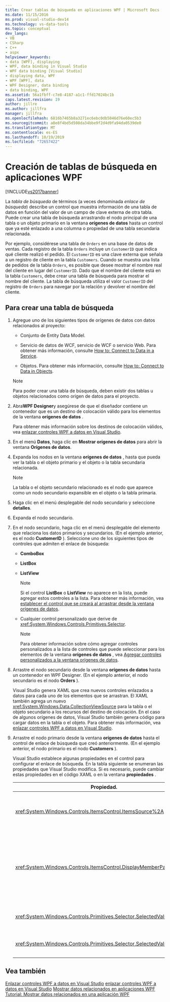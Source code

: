 ```yaml
---
title: Crear tablas de búsqueda en aplicaciones WPF | Microsoft Docs
ms.date: 11/15/2016
ms.prod: visual-studio-dev14
ms.technology: vs-data-tools
ms.topic: conceptual
dev_langs:
- VB
- CSharp
- C++
- aspx
helpviewer_keywords:
- data [WPF], displaying
- WPF, data binding in Visual Studio
- WPF data binding [Visual Studio]
- displaying data, WPF
- WPF [WPF], data
- WPF Designer, data binding
- data binding, WPF
ms.assetid: 56a1fbff-c7e8-4187-a1c1-ffd17024bc1b
caps.latest.revision: 19
author: jillre
ms.author: jillfra
manager: jillfra
ms.openlocfilehash: 6816b7465b8a3271ec6ebc0db5046d76e60ec5b3
ms.sourcegitcommit: a8e8f4bd5d508da34bbe9f2d4d9fa94da0539de0
ms.translationtype: MT
ms.contentlocale: es-ES
ms.lasthandoff: 10/19/2019
ms.locfileid: "72657422"
---
```

# <a name="create-lookup-tables-in-wpf-applications"></a>Creación de tablas de búsqueda en aplicaciones WPF
[!INCLUDE[vs2017banner](../includes/vs2017banner.md)]

La *tabla de búsqueda* de términos (a veces denominada *enlace de búsqueda*) describe un control que muestra información de una tabla de datos en función del valor de un campo de clave externa de otra tabla. Puede crear una tabla de búsqueda arrastrando el nodo principal de una tabla o un objeto primario en la ventana **orígenes de datos** hasta un control que ya esté enlazado a una columna o propiedad de una tabla secundaria relacionada.

 Por ejemplo, considérese una tabla de `Orders` en una base de datos de ventas. Cada registro de la tabla `Orders` incluye un `CustomerID` que indica qué cliente realizó el pedido. El `CustomerID` es una clave externa que señala a un registro de cliente en la tabla `Customers`. Cuando se muestra una lista de pedidos de la tabla `Orders`, es posible que desee mostrar el nombre real del cliente en lugar del `CustomerID`. Dado que el nombre del cliente está en la tabla `Customers`, debe crear una tabla de búsqueda para mostrar el nombre del cliente. La tabla de búsqueda utiliza el valor `CustomerID` del registro de `Orders` para navegar por la relación y devolver el nombre del cliente.

## <a name="to-create-a-lookup-table"></a>Para crear una tabla de búsqueda

1. Agregue uno de los siguientes tipos de orígenes de datos con datos relacionados al proyecto:

    - Conjunto de Entity Data Model.

    - Servicio de datos de WCF, servicio de WCF o servicio Web. Para obtener más información, consulte [How to: Connect to Data in a Service](../data-tools/how-to-connect-to-data-in-a-service.md).

    - Objetos. Para obtener más información, consulte [How to: Connect to Data in Objects](https://msdn.microsoft.com/library/862fd351-0f4d-4220-9743-6103b87dc24b).

    > [!NOTE]
    > Para poder crear una tabla de búsqueda, deben existir dos tablas u objetos relacionados como origen de datos para el proyecto.

2. Abra**WPF Designer**y asegúrese de que el diseñador contiene un contenedor que es un destino de colocación válido para los elementos de la ventana **orígenes de datos** .

     Para obtener más información sobre los destinos de colocación válidos, vea [enlazar controles WPF a datos en Visual Studio](../data-tools/bind-wpf-controls-to-data-in-visual-studio1.md).

3. En el menú **Datos**, haga clic en **Mostrar orígenes de datos** para abrir la ventana **Orígenes de datos**.

4. Expanda los nodos en la ventana **orígenes de datos** , hasta que pueda ver la tabla o el objeto primario y el objeto o la tabla secundaria relacionada.

    > [!NOTE]
    > La tabla o el objeto secundario relacionado es el nodo que aparece como un nodo secundario expansible en el objeto o la tabla primaria.

5. Haga clic en el menú desplegable del nodo secundario y seleccione **detalles**.

6. Expanda el nodo secundario.

7. En el nodo secundario, haga clic en el menú desplegable del elemento que relaciona los datos primarios y secundarios. (En el ejemplo anterior, es el nodo **CustomerID** ). Seleccione uno de los siguientes tipos de controles que admiten el enlace de búsqueda:

    - **ComboBox**

    - **ListBox**

    - **ListView**

        > [!NOTE]
        > Si el control **ListBox** o **ListView** no aparece en la lista, puede agregar estos controles a la lista. Para obtener más información, vea [establecer el control que se creará al arrastrar desde la ventana orígenes de datos](../data-tools/set-the-control-to-be-created-when-dragging-from-the-data-sources-window.md).

    - Cualquier control personalizado que derive de <xref:System.Windows.Controls.Primitives.Selector>.

        > [!NOTE]
        > Para obtener información sobre cómo agregar controles personalizados a la lista de controles que puede seleccionar para los elementos de la ventana **orígenes de datos** , vea [Agregar controles personalizados a la ventana orígenes de datos](../data-tools/add-custom-controls-to-the-data-sources-window.md).

8. Arrastre el nodo secundario desde la ventana **orígenes de datos** hasta un contenedor en WPF Designer. (En el ejemplo anterior, el nodo secundario es el nodo **Orders** ).

     Visual Studio genera XAML que crea nuevos controles enlazados a datos para cada uno de los elementos que se arrastran. El XAML también agrega un nuevo <xref:System.Windows.Data.CollectionViewSource> para la tabla o el objeto secundario a los recursos del destino de colocación. En el caso de algunos orígenes de datos, Visual Studio también genera código para cargar datos en la tabla o el objeto. Para obtener más información, vea [enlazar controles WPF a datos en Visual Studio](../data-tools/bind-wpf-controls-to-data-in-visual-studio1.md).

9. Arrastre el nodo primario desde la ventana **orígenes de datos** hasta el control de enlace de búsqueda que creó anteriormente. (En el ejemplo anterior, el nodo primario es el nodo **Customers** ).

     Visual Studio establece algunas propiedades en el control para configurar el enlace de búsqueda. En la tabla siguiente se enumeran las propiedades que Visual Studio modifica. Si es necesario, puede cambiar estas propiedades en el código XAML o en la ventana **propiedades** .

    |Propiedad.|Explicación del parámetro|
    |--------------|----------------------------|
    |<xref:System.Windows.Controls.ItemsControl.ItemsSource%2A>|Esta propiedad especifica la colección o el enlace que se utiliza para obtener los datos que se muestran en el control. Visual Studio establece esta propiedad en el <xref:System.Windows.Data.CollectionViewSource> para los datos primarios arrastrados al control.|
    |<xref:System.Windows.Controls.ItemsControl.DisplayMemberPath%2A>|Esta propiedad especifica la ruta de acceso del elemento de datos que se muestra en el control. Visual Studio establece esta propiedad en la primera columna o propiedad de los datos primarios, después de la clave principal, que tiene un tipo de datos de cadena.<br /><br /> Si desea mostrar una columna o propiedad diferente en los datos primarios, cambie esta propiedad a la ruta de acceso de una propiedad diferente.|
    |<xref:System.Windows.Controls.Primitives.Selector.SelectedValue%2A>|Visual Studio enlaza esta propiedad a la columna o propiedad de los datos secundarios que arrastró al diseñador. Esta es la clave externa para los datos primarios.|
    |<xref:System.Windows.Controls.Primitives.Selector.SelectedValuePath%2A>|Visual Studio establece esta propiedad en la ruta de acceso de la columna o propiedad de los datos secundarios que son la clave externa para los datos primarios.|

## <a name="see-also"></a>Vea también
 [Enlazar controles WPF a datos en Visual Studio](../data-tools/bind-wpf-controls-to-data-in-visual-studio1.md) [enlazar controles WPF a datos en Visual Studio](../data-tools/bind-wpf-controls-to-data-in-visual-studio2.md) [Mostrar datos relacionados en aplicaciones WPF](../data-tools/display-related-data-in-wpf-applications.md) [Tutorial: Mostrar datos relacionados en una aplicación WPF](../data-tools/walkthrough-displaying-related-data-in-a-wpf-application.md)
